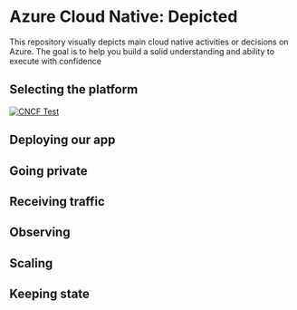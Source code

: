 # Azure Cloud Native: Depicted

This repository visually depicts main cloud native activities or decisions on Azure. The goal is to help you build a solid understanding and ability to execute with confidence

## Selecting the platform
<a href="http://www.youtube.com/watch?feature=player_embedded&v=6s109Uwr608
" target="_blank"><img src="http://img.youtube.com/vi/6s109Uwr608/0.jpg" 
alt="CNCF Test" /></a>

## Deploying our app
## Going private
## Receiving traffic
## Observing
## Scaling
## Keeping state
